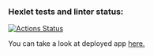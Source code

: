 ### Hexlet tests and linter status:
[![Actions Status](https://github.com/bulbaattacks/python-project-52/workflows/hexlet-check/badge.svg)](https://github.com/bulbaattacks/python-project-52/actions)

You can take a look at deployed app [here.](https://python-project-52-production-71f9.up.railway.app)